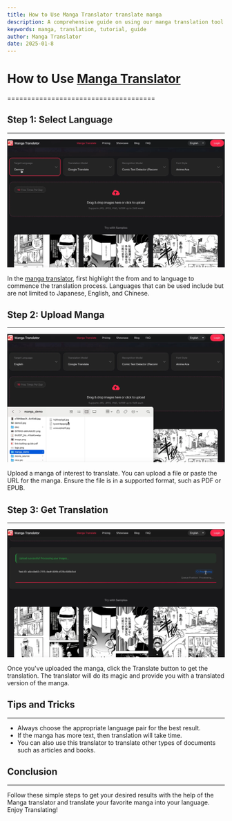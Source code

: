 ```yaml
---
title: How to Use Manga Translator translate manga
description: A comprehensive guide on using our manga translation tool
keywords: manga, translation, tutorial, guide
author: Manga Translator
date: 2025-01-8
---
```


# How to Use [Manga Translator](https://www.mangatranslate.com)
=====================================

## Step 1: Select Language
---------------

![Select Language](/static/images/default/how-to-use/select.webp)

In the [manga translator](https://www.mangatranslate.com), first highlight the from and to language to commence the translation process. Languages that can be used include but are not limited to Japanese, English, and Chinese.

## Step 2: Upload Manga
-----------------

![Upload Manga](/static/images/default/how-to-use/upload.webp)

Upload a manga of interest to translate. You can upload a file or paste the URL for the manga. Ensure the file is in a supported format, such as PDF or EPUB.

## Step 3: Get Translation
-------------------

![Get Translation](/static/images/default/how-to-use/translate.webp)

Once you've uploaded the manga, click the Translate button to get the translation. The translator will do its magic and provide you with a translated version of the manga.

## Tips and Tricks
------------------

* Always choose the appropriate language pair for the best result.
* If the manga has more text, then translation will take time.
* You can also use this translator to translate other types of documents such as articles and books.

## Conclusion
----------

Follow these simple steps to get your desired results with the help of the Manga translator and translate your favorite manga into your language. Enjoy Translating!

